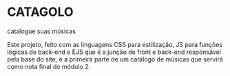 # CATAGOLO
catalogue suas músicas

Este projeto, feito com as linguagens CSS para estilização, JS para funções lógicas de back-end e EJS que é a junção de front e back-end responsável pela base do site, é a primeira parte de um catálogo de músicas que servirá como nota final do módulo 2.